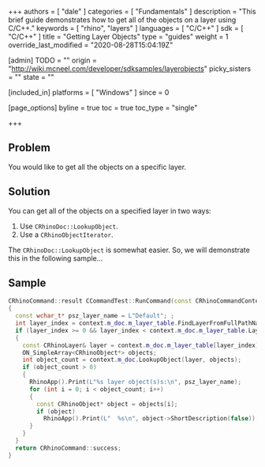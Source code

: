+++
authors = [ "dale" ]
categories = [ "Fundamentals" ]
description = "This brief guide demonstrates how to get all of the objects on a layer using C/C++."
keywords = [ "rhino", "layers" ]
languages = [ "C/C++" ]
sdk = [ "C/C++" ]
title = "Getting Layer Objects"
type = "guides"
weight = 1
override_last_modified = "2020-08-28T15:04:19Z"

[admin]
TODO = ""
origin = "http://wiki.mcneel.com/developer/sdksamples/layerobjects"
picky_sisters = ""
state = ""

[included_in]
platforms = [ "Windows" ]
since = 0

[page_options]
byline = true
toc = true
toc_type = "single"

+++

 
## Problem

You would like to get all the objects on a specific layer.

## Solution

You can get all of the objects on a specified layer in two ways:

1. Use `CRhinoDoc::LookupObject`.
1. Use a `CRhinoObjectIterator`.

The `CRhinoDoc::LookupObject` is somewhat easier.  So, we will demonstrate this in the following sample...

## Sample

```cpp
CRhinoCommand::result CCommandTest::RunCommand(const CRhinoCommandContext& context)
{
  const wchar_t* psz_layer_name = L"Default"; ;
  int layer_index = context.m_doc.m_layer_table.FindLayerFromFullPathName(psz_layer_name, ON_UNSET_INT_INDEX);
  if (layer_index >= 0 && layer_index < context.m_doc.m_layer_table.LayerCount())
  {
    const CRhinoLayer& layer = context.m_doc.m_layer_table[layer_index];
    ON_SimpleArray<CRhinoObject*> objects;
    int object_count = context.m_doc.LookupObject(layer, objects);
    if (object_count > 0)
    {
      RhinoApp().Print(L"%s layer object(s)s:\n", psz_layer_name);
      for (int i = 0; i < object_count; i++)
      {
        const CRhinoObject* object = objects[i];
        if (object)
          RhinoApp().Print(L"  %s\n", object->ShortDescription(false));
      }
    }
  }
  return CRhinoCommand::success;
}
```
